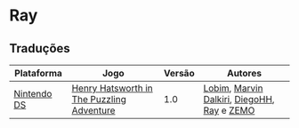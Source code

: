 # Ray

## Traduções

| Plataforma | Jogo | Versão | Autores |
| ----------- | ----------- | ----------- | ----------- |
| [Nintendo DS](../../traducoes/nintendo-ds/) | [Henry Hatsworth in The Puzzling Adventure](../../traducoes/nintendo-ds/henry-hatsworth-in-the-puzzling-adventure_lobim-et-al/) | 1.0 | [Lobim](../../autores/lobim/), [Marvin Dalkiri](../../autores/marvin-dalkiri/), [DiegoHH](../../autores/diegohh/), [Ray](../../autores/ray/) e [ZEMO](../../autores/zemo/) |